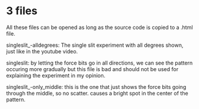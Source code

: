 # 3 files

All these files can be opened as long as the source code is copied to a .html file. 

singleslit_-alldegrees: The single slit experiment with all degrees shown, just like in the youtube video.

singleslit: by letting the force bits go in all directions, we can see the pattern occuring more gradually
but this file is bad and should not be used for explaining the experiment in my opinion.

singleslit_-only_middle: this is the one that just shows the force bits going through the middle, so no
scatter. causes a bright spot in the center of the pattern. 
